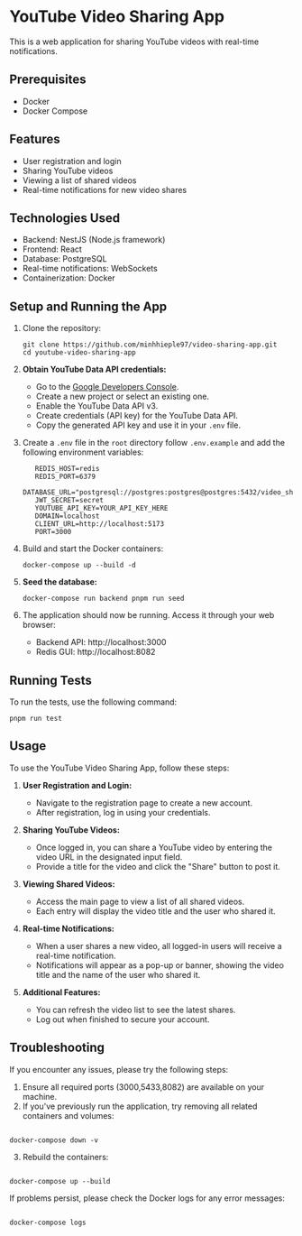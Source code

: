 # YouTube Video Sharing App

This is a web application for sharing YouTube videos with real-time notifications.

## Prerequisites

- Docker
- Docker Compose

## Features

- User registration and login
- Sharing YouTube videos
- Viewing a list of shared videos
- Real-time notifications for new video shares

## Technologies Used

- Backend: NestJS (Node.js framework)
- Frontend: React
- Database: PostgreSQL
- Real-time notifications: WebSockets
- Containerization: Docker

## Setup and Running the App

1. Clone the repository:

   ```
   git clone https://github.com/minhhieple97/video-sharing-app.git
   cd youtube-video-sharing-app
   ```

2. **Obtain YouTube Data API credentials:**

   - Go to the [Google Developers Console](https://console.developers.google.com/).
   - Create a new project or select an existing one.
   - Enable the YouTube Data API v3.
   - Create credentials (API key) for the YouTube Data API.
   - Copy the generated API key and use it in your `.env` file.

3. Create a `.env` file in the `root` directory follow `.env.example` and add the following environment variables:

   ```
      REDIS_HOST=redis
      REDIS_PORT=6379
      DATABASE_URL="postgresql://postgres:postgres@postgres:5432/video_sharing"
      JWT_SECRET=secret
      YOUTUBE_API_KEY=YOUR_API_KEY_HERE
      DOMAIN=localhost
      CLIENT_URL=http://localhost:5173
      PORT=3000
   ```

4. Build and start the Docker containers:

   ```
   docker-compose up --build -d
   ```

5. **Seed the database:**

   ```
   docker-compose run backend pnpm run seed
   ```

6. The application should now be running. Access it through your web browser:
   - Backend API: http://localhost:3000
   - Redis GUI: http://localhost:8082

## Running Tests

To run the tests, use the following command:

```
pnpm run test
```

## Usage

To use the YouTube Video Sharing App, follow these steps:

1. **User Registration and Login:**

   - Navigate to the registration page to create a new account.
   - After registration, log in using your credentials.

2. **Sharing YouTube Videos:**

   - Once logged in, you can share a YouTube video by entering the video URL in the designated input field.
   - Provide a title for the video and click the "Share" button to post it.

3. **Viewing Shared Videos:**

   - Access the main page to view a list of all shared videos.
   - Each entry will display the video title and the user who shared it.

4. **Real-time Notifications:**

   - When a user shares a new video, all logged-in users will receive a real-time notification.
   - Notifications will appear as a pop-up or banner, showing the video title and the name of the user who shared it.

5. **Additional Features:**
   - You can refresh the video list to see the latest shares.
   - Log out when finished to secure your account.

## Troubleshooting

If you encounter any issues, please try the following steps:

1. Ensure all required ports (3000,5433,8082) are available on your machine.
2. If you've previously run the application, try removing all related containers and volumes:

```

docker-compose down -v

```

3. Rebuild the containers:

```

docker-compose up --build

```

If problems persist, please check the Docker logs for any error messages:

```

docker-compose logs

```
